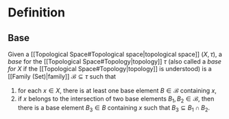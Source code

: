 # Definition
## Base
Given a [[Topological Space#Topological space|topological space]] $(X, \tau)$, a *base* for the [[Topological Space#Topology|topology]] $\tau$ (also called a *base for $X$* if the [[Topological Space#Topology|topology]] is understood) is a [[Family (Set)|family]] $\mathcal{B} \subseteq \tau$  such that
1. for each $x \in X,$ there is at least one base element $B \in \mathcal{B}$ containing $x,$
2. if $x$ belongs to the intersection of two base elements $B_1, B_2 \in \mathcal{B},$ then there is a base element $B_3 \in B$ containing $x$ such that $B_3 \subseteq B_1 \cap B_2.$ 